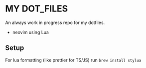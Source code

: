 # MY DOT_FILES
An always work in progress repo for my dotfiles.
- neovim using Lua


## Setup

For lua formatting (like prettier for TS/JS)
run `brew install stylua`



